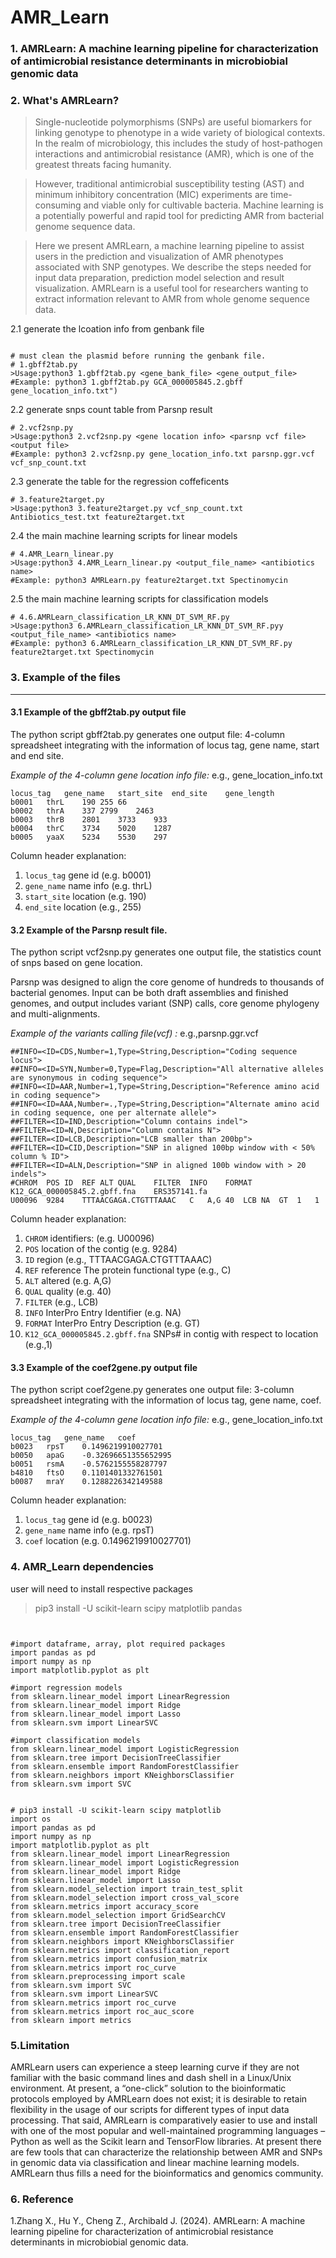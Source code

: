 # AMR_Learn

### 1. AMRLearn: A machine learning pipeline for characterization of antimicrobial resistance determinants in microbiobial genomic data

### 2. What's AMRLearn?

>Single-nucleotide polymorphisms (SNPs) are useful biomarkers for linking genotype to phenotype in a wide variety of biological contexts. In the realm of microbiology, this includes the study of host-pathogen interactions and antimicrobial resistance (AMR), which is one of the greatest threats facing humanity.

>However, traditional antimicrobial susceptibility testing (AST) and minimum inhibitory concentration (MIC) experiments are time-consuming and viable only for cultivable bacteria. Machine learning is a potentially powerful and rapid tool for predicting AMR from bacterial genome sequence data.

>Here we present AMRLearn, a machine learning pipeline to assist users in the prediction and visualization of AMR phenotypes associated with SNP genotypes. We describe the steps needed for input data preparation, prediction model selection and result visualization. AMRLearn is a useful tool for researchers wanting to extract information relevant to AMR from whole genome sequence data.


2.1 generate the lcoation info from genbank file
```python3

# must clean the plasmid before running the genbank file.
# 1.gbff2tab.py
>Usage:python3 1.gbff2tab.py <gene_bank_file> <gene_output_file> 
#Example: python3 1.gbff2tab.py GCA_000005845.2.gbff gene_location_info.txt")
```

2.2 generate snps count table from Parsnp result
```python3
# 2.vcf2snp.py
>Usage:python3 2.vcf2snp.py <gene location info> <parsnp vcf file> <output file>
#Example: python3 2.vcf2snp.py gene_location_info.txt parsnp.ggr.vcf vcf_snp_count.txt
```

2.3 generate the table for the regression coffeficents
```python3
# 3.feature2target.py
>Usage:python3 3.feature2target.py vcf_snp_count.txt Antibiotics_test.txt feature2target.txt
```
2.4 the main machine learning scripts for linear models
```python3
# 4.AMR_Learn_linear.py
>Usage:python3 4.AMR_Learn_linear.py <output_file_name> <antibiotics name>
#Example: python3 AMRLearn.py feature2target.txt Spectinomycin
```

2.5 the main machine learning scripts for classification models
```python3
# 4.6.AMRLearn_classification_LR_KNN_DT_SVM_RF.py
>Usage:python3 6.AMRLearn_classification_LR_KNN_DT_SVM_RF.pyy <output_file_name> <antibiotics name>
#Example: python3 6.AMRLearn_classification_LR_KNN_DT_SVM_RF.py feature2target.txt Spectinomycin
```

### 3. Example of the files
--------------------------

#### 3.1  Example of the gbff2tab.py output file
The python script gbff2tab.py generates one output file: 4-column spreadsheet integrating with the information of locus tag, gene name, start and end site.

*Example of the 4-column gene location info file:* e.g., gene_location_info.txt
```
locus_tag	gene_name	start_site	end_site	gene_length
b0001	thrL	190	255	66
b0002	thrA	337	2799	2463
b0003	thrB	2801	3733	933
b0004	thrC	3734	5020	1287
b0005	yaaX	5234	5530	297
```
Column header explanation:
1. `locus_tag` gene id (e.g. b0001)
2. `gene_name` name info (e.g. thrL)
3. `start_site` location (e.g. 190)
4. `end_site` location (e.g., 255)

<a name="sec5"></a>


#### 3.2  Example of the Parsnp result file.
The python script vcf2snp.py generates one output file, the statistics count of snps based on gene location.

Parsnp was designed to align the core genome of hundreds to thousands of bacterial genomes. Input can be both draft assemblies and finished genomes, and output includes variant (SNP) calls, core genome phylogeny and multi-alignments.


*Example of the variants calling file(vcf) :* e.g.,parsnp.ggr.vcf
```
##INFO=<ID=CDS,Number=1,Type=String,Description="Coding sequence locus">
##INFO=<ID=SYN,Number=0,Type=Flag,Description="All alternative alleles are synonymous in coding sequence">
##INFO=<ID=AAR,Number=1,Type=String,Description="Reference amino acid in coding sequence">
##INFO=<ID=AAA,Number=.,Type=String,Description="Alternate amino acid in coding sequence, one per alternate allele">
##FILTER=<ID=IND,Description="Column contains indel">
##FILTER=<ID=N,Description="Column contains N">
##FILTER=<ID=LCB,Description="LCB smaller than 200bp">
##FILTER=<ID=CID,Description="SNP in aligned 100bp window with < 50% column % ID">
##FILTER=<ID=ALN,Description="SNP in aligned 100b window with > 20 indels">
#CHROM	POS	ID	REF	ALT	QUAL	FILTER	INFO	FORMAT	K12_GCA_000005845.2.gbff.fna	ERS357141.fa
U00096	9284	TTTAACGAGA.CTGTTTAAAC	C	A,G	40	LCB	NA	GT	1	1
```
Column header explanation:
1. `CHROM` identifiers:  (e.g. U00096)
2. `POS` location of the contig (e.g. 9284)
3. `ID` region (e.g., TTTAACGAGA.CTGTTTAAAC)
4. `REF` reference The protein functional type (e.g., C)
5. `ALT` altered (e.g. A,G)
6. `QUAL` quality (e.g. 40)
7. `FILTER` (e.g., LCB)
8. `INFO` InterPro Entry Identifier (e.g. NA)
9. `FORMAT` InterPro Entry Description (e.g. GT)
10. `K12_GCA_000005845.2.gbff.fna` SNPs# in contig with respect to location (e.g.,1)
<a name="sec5"></a>

#### 3.3  Example of the coef2gene.py output file
The python script coef2gene.py generates one output file: 3-column spreadsheet integrating with the information of locus tag, gene name, coef.

*Example of the 4-column gene location info file:* e.g., gene_location_info.txt
```
locus_tag	gene_name	coef
b0023	rpsT	0.1496219910027701
b0050	apaG	-0.32696651355652995
b0051	rsmA	-0.5762155558287797
b4810	ftsO	0.1101401332761501
b0087	mraY	0.1288226342149588

```
Column header explanation:
1. `locus_tag` gene id (e.g. b0023)
2. `gene_name` name info (e.g. rpsT)
3. `coef` location (e.g. 0.1496219910027701)
<a name="sec5"></a>

### 4. AMR_Learn dependencies

user will need to install respective packages
> pip3 install -U scikit-learn scipy matplotlib pandas

```python3


#import dataframe, array, plot required packages 
import pandas as pd
import numpy as np
import matplotlib.pyplot as plt

#import regression models
from sklearn.linear_model import LinearRegression
from sklearn.linear_model import Ridge
from sklearn.linear_model import Lasso
from sklearn.svm import LinearSVC

#import classification models
from sklearn.linear_model import LogisticRegression
from sklearn.tree import DecisionTreeClassifier
from sklearn.ensemble import RandomForestClassifier
from sklearn.neighbors import KNeighborsClassifier 
from sklearn.svm import SVC


# pip3 install -U scikit-learn scipy matplotlib
import os
import pandas as pd
import numpy as np
import matplotlib.pyplot as plt
from sklearn.linear_model import LinearRegression
from sklearn.linear_model import LogisticRegression
from sklearn.linear_model import Ridge
from sklearn.linear_model import Lasso
from sklearn.model_selection import train_test_split
from sklearn.model_selection import cross_val_score
from sklearn.metrics import accuracy_score
from sklearn.model_selection import GridSearchCV
from sklearn.tree import DecisionTreeClassifier
from sklearn.ensemble import RandomForestClassifier
from sklearn.neighbors import KNeighborsClassifier 
from sklearn.metrics import classification_report
from sklearn.metrics import confusion_matrix
from sklearn.metrics import roc_curve
from sklearn.preprocessing import scale
from sklearn.svm import SVC
from sklearn.svm import LinearSVC
from sklearn.metrics import roc_curve
from sklearn.metrics import roc_auc_score
from sklearn import metrics

```

### 5.Limitation
AMRLearn users can experience a steep learning curve if they are not familiar with the basic command lines and dash shell in a Linux/Unix environment. At present, a “one-click” solution to the bioinformatic protocols employed by AMRLearn does not exist; it is desirable to retain flexibility in the usage of our scripts for different types of input data processing. That said, AMRLearn is comparatively easier to use and install with one of the most popular and well-maintained programming languages – Python as well as the Scikit learn and TensorFlow libraries. At present there are few tools that can characterize the relationship between AMR and SNPs in genomic data via classification and linear machine learning models. AMRLearn thus fills a need for the bioinformatics and genomics community.

### 6. Reference
1.Zhang X., Hu Y., Cheng Z., Archibald J. (2024). AMRLearn: A machine learning pipeline for characterization of antimicrobial resistance determinants in microbiobial genomic data.


